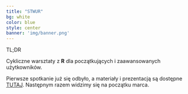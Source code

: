 ```yaml
---
title: "STWUR"
bg: white
color: blue
style: center
banner: 'img/banner.png'
---
```


TL;DR

Cykliczne warsztaty z **R** dla początkujących i zaawansowanych użytkowników. 

Pierwsze spotkanie już się odbyło, a materiały i prezentacją są dostępne [TUTAJ](https://github.com/michbur/STWUR-01-2017). Następnym razem widzimy się na początku marca.
